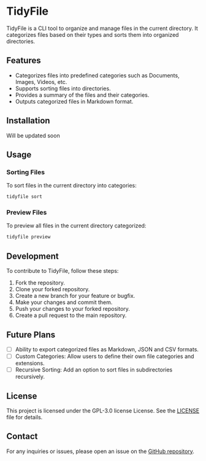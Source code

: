 # TidyFile

TidyFile is a CLI tool to organize and manage files in the current directory. It categorizes files based on their types and sorts them into organized directories.

## Features

- Categorizes files into predefined categories such as Documents, Images, Videos, etc.
- Supports sorting files into directories.
- Provides a summary of the files and their categories.
- Outputs categorized files in Markdown format.

## Installation

Will be updated soon

## Usage

### Sorting Files

To sort files in the current directory into categories:

```sh
tidyfile sort
```

### Preview Files

To preview all files in the current directory categorized:

```sh
tidyfile preview
```

## Development

To contribute to TidyFile, follow these steps:

1. Fork the repository.
2. Clone your forked repository.
3. Create a new branch for your feature or bugfix.
4. Make your changes and commit them.
5. Push your changes to your forked repository.
6. Create a pull request to the main repository.

## Future Plans

- [ ] Ability to export categorized files as Markdown, JSON and CSV formats.
- [ ] Custom Categories: Allow users to define their own file categories and extensions.
- [ ] Recursive Sorting: Add an option to sort files in subdirectories recursively.

## License

This project is licensed under the GPL-3.0 license License. See the [LICENSE](LICENSE) file for details.

## Contact

For any inquiries or issues, please open an issue on the [GitHub repository](https://github.com/heshinth/tidyfile/issues).
